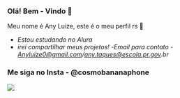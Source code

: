 ### Olá! Bem - Vindo 🎩
Meu nome é Any Luize, este é o meu perfil rs 💈

- _Estou estudando no Alura_
- _irei compartilhar meus projetos!_
-_Email para contato - Anyluize0@gmail.com/any.taques@escola.pr.gov.br_


### Me siga no Insta - @cosmobananaphone

![](https://media.tenor.com/iAySnOPXyM0AAAAj/moon-ramadhan.gif)

